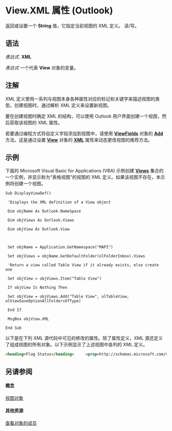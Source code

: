 
# View.XML 属性 (Outlook)

返回或设置一个 **String** 值，它指定当前视图的 XML 定义。 读/写。


## 语法

 _表达式_. **XML**

 _表达式_ 一个代表 **View** 对象的变量。


## 注解

XML 定义使用一系列与视图本身各种属性对应的标记和关键字来描述视图的类型。创建视图时，通过解析 XML 定义来设置新视图。

要在创建视图时确定 XML 的结构，可以使用 Outlook 用户界面创建一个视图，然后获取该视图的 XML 属性。

若要通过编程方式将自定义字段添加到视图中，请使用  **[ViewFields](2516faed-ed11-6cb3-ce9c-b6afa788e909.md)** 对象的 **[Add](0bf96999-fdb8-d13c-6409-cee150a32c06.md)** 方法。这是通过设置 **[View](41c8d149-9912-1685-4c8b-3c849cc6f1ed.md)** 对象的 **[XML](a933daaa-370f-2ed3-0a59-86f766a1f2c8.md)** 属性来动态更改视图的推荐方法。


## 示例

下面的 Microsoft Visual Basic for Applications (VBA) 示例创建  **[Views](5dd7edc2-12a2-f4c2-d158-8053d80e8dc9.md)** 集合的一个实例，并显示称为"表格视图"的视图的 XML 定义。如果该视图不存在，本示例将创建一个视图。


```
Sub DisplayViewDef() 
 
 'Displays the XML definition of a View object 
 
 Dim objName As Outlook.NameSpace 
 
 Dim objViews As Outlook.Views 
 
 Dim objView As Outlook.View 
 
 
 
 Set objName = Application.GetNamespace("MAPI") 
 
 Set objViews = objName.GetDefaultFolder(olFolderInbox).Views 
 
 'Return a view called Table View if it already exists, else create one 
 
 Set objView = objViews.Item("Table View") 
 
 If objView Is Nothing Then 
 
 Set objView = objViews.Add("Table View", olTableView, olViewSaveOptionAllFoldersOfType) 
 
 End If 
 
 MsgBox objView.XML 
 
End Sub
```

以下是在下列 XML 源代码中可见的修改的属性。除了属性定义，XML 源还定义了组成视图的所有对象。以下示例显示了上述视图中各列的 XML 定义。




```XML
<heading>Flag Status</heading>     <prop>http://schemas.microsoft.com/mapi/proptag/0x10900003</prop>     <type>i4</type>     <bitmap>1</bitmap>     <style>padding-left:3px;text-align:center;padding-left:3px</style> </column> <column>     <format>boolicon</format>     <heading>Attachment</heading>     <prop>urn:schemas:httpmail:hasattachment</prop>     <type>boolean</type>     <bitmap>1</bitmap>     <style>padding-left:3px;text-align:center;padding-left:3px</style>     <displayformat>3</displayformat> </column>
```


## 另请参阅


#### 概念


[视图对象](41c8d149-9912-1685-4c8b-3c849cc6f1ed.md)
#### 其他资源


[查看对象的成员](ed3196c6-e779-64f7-db1d-e2fd22bb4688.md)